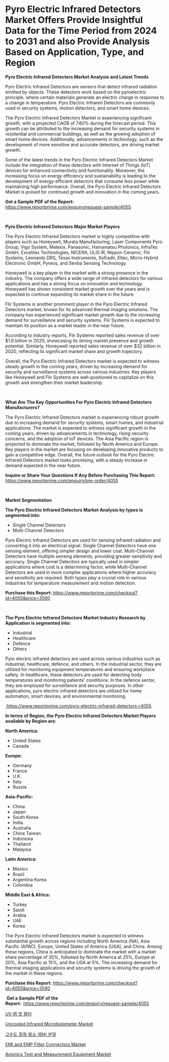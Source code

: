 <p><h1>Pyro Electric Infrared Detectors Market Offers Provide Insightful Data for the Time Period from 2024 to 2031 and also Provide Analysis Based on Application, Type, and Region</h1></p><p><strong>Pyro Electric Infrared Detectors Market Analysis and Latest Trends</strong></p>
<p><p>Pyro Electric Infrared Detectors are sensors that detect infrared radiation emitted by objects. These detectors work based on the pyroelectric principle, where certain materials generate an electric charge in response to a change in temperature. Pyro Electric Infrared Detectors are commonly used in security systems, motion detectors, and smart home devices.</p><p>The Pyro Electric Infrared Detectors Market is experiencing significant growth, with a projected CAGR of 7.60% during the forecast period. This growth can be attributed to the increasing demand for security systems in residential and commercial buildings, as well as the growing adoption of smart home devices. Additionally, advancements in technology, such as the development of more sensitive and accurate detectors, are driving market growth.</p><p>Some of the latest trends in the Pyro Electric Infrared Detectors Market include the integration of these detectors with Internet of Things (IoT) devices for enhanced connectivity and functionality. Moreover, the increasing focus on energy efficiency and sustainability is leading to the development of energy-efficient detectors that consume less power while maintaining high performance. Overall, the Pyro Electric Infrared Detectors Market is poised for continued growth and innovation in the coming years.</p></p>
<p><strong>Get a Sample PDF of the Report:&nbsp;</strong> <a href="https://www.reportprime.com/enquiry/request-sample/4055">https://www.reportprime.com/enquiry/request-sample/4055</a></p>
<p>&nbsp;</p>
<p><strong>Pyro Electric Infrared Detectors Major Market Players</strong></p>
<p><p>The Pyro Electric Infrared Detectors market is highly competitive with players such as Honeywell, Murata Manufacturing, Laser Components Pyro Group, Vigo System, Melexix, Panasonic, Hamamatsu Photonics, InfraTec GmbH, Excelitas Technologies, NICERA, ULIS IR, Nippon Ceramic, Flir Systems, Leonardo DRS, Texas Instruments, Sofradir, Eltec, Micro-Hybrid Electronic GmbH, Pyreos, and Senba Sensing Technology.</p><p>Honeywell is a key player in the market with a strong presence in the industry. The company offers a wide range of infrared detectors for various applications and has a strong focus on innovation and technology. Honeywell has shown consistent market growth over the years and is expected to continue expanding its market share in the future.</p><p>Flir Systems is another prominent player in the Pyro Electric Infrared Detectors market, known for its advanced thermal imaging solutions. The company has experienced significant market growth due to the increasing demand for surveillance and security systems. Flir Systems is expected to maintain its position as a market leader in the near future.</p><p>According to industry reports, Flir Systems reported sales revenue of over $1.8 billion in 2020, showcasing its strong market presence and growth potential. Similarly, Honeywell reported sales revenue of over $32 billion in 2020, reflecting its significant market share and growth trajectory.</p><p>Overall, the Pyro Electric Infrared Detectors market is expected to witness steady growth in the coming years, driven by increasing demand for security and surveillance systems across various industries. Key players like Honeywell and Flir Systems are well-positioned to capitalize on this growth and strengthen their market leadership.</p></p>
<p>&nbsp;</p>
<p><strong>What Are The Key Opportunities For Pyro Electric Infrared Detectors Manufacturers?</strong></p>
<p><p>The Pyro Electric Infrared Detectors market is experiencing robust growth due to increasing demand for security systems, smart homes, and industrial applications. The market is expected to witness significant growth in the coming years, driven by advancements in technology, rising security concerns, and the adoption of IoT devices. The Asia Pacific region is projected to dominate the market, followed by North America and Europe. Key players in the market are focusing on developing innovative products to gain a competitive edge. Overall, the future outlook for the Pyro Electric Infrared Detectors market looks promising, with a steady increase in demand expected in the near future.</p></p>
<p><strong>Inquire or Share Your Questions If Any Before Purchasing This Report:</strong> <a href="https://www.reportprime.com/enquiry/pre-order/4055">https://www.reportprime.com/enquiry/pre-order/4055</a></p>
<p>&nbsp;</p>
<p><strong>Market Segmentation</strong></p>
<p><strong>The Pyro Electric Infrared Detectors Market Analysis by types is segmented into:</strong></p>
<p><ul><li>Single Channel Detectors</li><li>Multi-Channel Detectors</li></ul></p>
<p><p>Pyro Electric Infrared Detectors are used for sensing infrared radiation and converting it into an electrical signal. Single Channel Detectors have one sensing element, offering simpler design and lower cost. Multi-Channel Detectors have multiple sensing elements, providing greater sensitivity and accuracy. Single Channel Detectors are typically used in simpler applications where cost is a determining factor, while Multi-Channel Detectors are used in more complex applications where higher accuracy and sensitivity are required. Both types play a crucial role in various industries for temperature measurement and motion detection.</p></p>
<p><strong>Purchase this Report:&nbsp;</strong><a href="https://www.reportprime.com/checkout?id=4055&price=3590">https://www.reportprime.com/checkout?id=4055&price=3590</a></p>
<p>&nbsp;</p>
<p><strong>The Pyro Electric Infrared Detectors Market Industry Research by Application is segmented into:</strong></p>
<p><ul><li>Industrial</li><li>Healthcare</li><li>Defence</li><li>Others</li></ul></p>
<p><p>Pyro electric infrared detectors are used across various industries such as industrial, healthcare, defence, and others. In the industrial sector, they are utilized for monitoring equipment temperatures and ensuring workplace safety. In healthcare, these detectors are used for detecting body temperatures and monitoring patients' conditions. In the defence sector, they are employed for surveillance and security purposes. In other applications, pyro electric infrared detectors are utilized for home automation, smart devices, and environmental monitoring.</p></p>
<p><a href="https://www.reportprime.com/pyro-electric-infrared-detectors-r4055">&nbsp;https://www.reportprime.com/pyro-electric-infrared-detectors-r4055</a></p>
<p><strong>In terms of Region, the Pyro Electric Infrared Detectors Market Players available by Region are:</strong></p>
<p>
    <p> <strong> North America: </strong>
        <ul>
            <li>United States</li>
            <li>Canada</li>
        </ul>
        </p> 
    <p> <strong> Europe: </strong>
        <ul>
            <li>Germany</li>
            <li>France</li>
            <li>U.K.</li>
            <li>Italy</li>
            <li>Russia</li>
        </ul>
        </p> 
    <p> <strong> Asia-Pacific: </strong>
        <ul>
            <li>China</li>
            <li>Japan</li>
            <li>South Korea</li>
            <li>India</li>
            <li>Australia</li>
            <li>China Taiwan</li>
            <li>Indonesia</li>
            <li>Thailand</li>
            <li>Malaysia</li>
        </ul>
        </p> 
    <p> <strong> Latin America: </strong>
        <ul>
            <li>Mexico</li>
            <li>Brazil</li>
            <li>Argentina Korea</li>
            <li>Colombia</li>
        </ul>
        </p> 
    <p> <strong> Middle East & Africa: </strong>
        <ul>
            <li>Turkey</li>
            <li>Saudi</li>
            <li>Arabia</li>
            <li>UAE</li>
            <li>Korea</li>
        </ul>
    </p>
    </p>
<p><p>The Pyro Electric Infrared Detectors market is expected to witness substantial growth across regions including North America (NA), Asia Pacific (APAC), Europe, United States of America (USA), and China. Among these regions, China is anticipated to dominate the market with a market share percentage of 35%, followed by North America at 25%, Europe at 20%, Asia Pacific at 15%, and the USA at 5%. The increasing demand for thermal imaging applications and security systems is driving the growth of the market in these regions.</p></p>
<p><strong>Purchase this Report: </strong><a href="https://www.reportprime.com/checkout?id=4055&price=3590">https://www.reportprime.com/checkout?id=4055&price=3590</a></p>
<p>&nbsp;<strong>Get a Sample PDF of the Report:&nbsp;&nbsp;</strong><a href="https://www.reportprime.com/enquiry/request-sample/4055">https://www.reportprime.com/enquiry/request-sample/4055</a></p>
<p><strong></strong></p>
<p><p><a href="https://medium.com/@deangaylotyrd8909867/%EC%9E%90%EC%99%B8%EC%84%A0-ir-%EC%B0%A8%EB%8B%A8-%ED%95%84%ED%84%B0-%EC%8B%9C%EC%9E%A5-2024%EB%85%84%EB%B6%80%ED%84%B0-2031%EB%85%84%EA%B9%8C%EC%A7%80%EC%9D%98-%EA%B8%80%EB%A1%9C%EB%B2%8C-%EC%8B%9C%EC%9E%A5-%EB%8F%99%ED%96%A5-%EB%B0%8F-%ED%8C%90%EB%A7%A4-%EB%8F%99%ED%96%A5-21dbfec26f3a">UV IR 컷 필터</a></p><p><a href="https://github.com/juniordelafrance/Market-Research-Report-List-4/blob/main/uncooled-infrared-microbolometer-market.md">Uncooled Infrared Microbolometer Market</a></p><p><a href="https://github.com/nigaleamar09/Market-Research-Report-List-2/blob/main/4035521103696.md">고순도 질화 붕소 (BN) 분말</a></p><p><a href="https://github.com/ruddyyedelwadw/Market-Research-Report-List-3/blob/main/emi-and-emp-filter-connectors-market.md">EMI and EMP Filter Connectors Market</a></p><p><a href="https://github.com/jaidynmorantestelletmjzya/Market-Research-Report-List-4/blob/main/avionics-test-and-measurement-equipment-market.md">Avionics Test and Measurement Equipment Market</a></p></p>